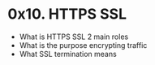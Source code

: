 <h1>0x10. HTTPS SSL</h1>
<p>
<ul>
<li>What is HTTPS SSL 2 main roles</li>
<li>What is the purpose encrypting traffic</li>
<li>What SSL termination means</li>
</ul>
</p>
